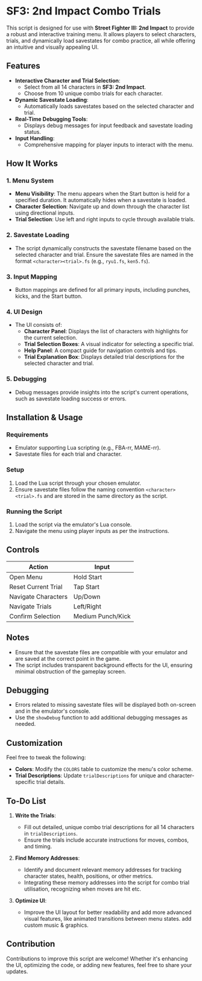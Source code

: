 # SF3: 2nd Impact Combo Trials

This script is designed for use with **Street Fighter III: 2nd Impact** to provide a robust and interactive training menu. It allows players to select characters, trials, and dynamically load savestates for combo practice, all while offering an intuitive and visually appealing UI.

## Features
- **Interactive Character and Trial Selection**:
  - Select from all 14 characters in **SF3: 2nd Impact**.
  - Choose from 10 unique combo trials for each character.
- **Dynamic Savestate Loading**:
  - Automatically loads savestates based on the selected character and trial.
- **Real-Time Debugging Tools**:
  - Displays debug messages for input feedback and savestate loading status.
- **Input Handling**:
  - Comprehensive mapping for player inputs to interact with the menu.

## How It Works

### 1. Menu System
   - **Menu Visibility**: The menu appears when the Start button is held for a specified duration. It automatically hides when a savestate is loaded.
   - **Character Selection**: Navigate up and down through the character list using directional inputs.
   - **Trial Selection**: Use left and right inputs to cycle through available trials.

### 2. Savestate Loading
   - The script dynamically constructs the savestate filename based on the selected character and trial. Ensure the savestate files are named in the format `<character><trial>.fs` (e.g., `ryu1.fs`, `ken5.fs`).

### 3. Input Mapping
   - Button mappings are defined for all primary inputs, including punches, kicks, and the Start button.

### 4. UI Design
   - The UI consists of:
     - **Character Panel**: Displays the list of characters with highlights for the current selection.
     - **Trial Selection Boxes**: A visual indicator for selecting a specific trial.
     - **Help Panel**: A compact guide for navigation controls and tips.
     - **Trial Explanation Box**: Displays detailed trial descriptions for the selected character and trial.

### 5. Debugging
   - Debug messages provide insights into the script's current operations, such as savestate loading success or errors.

## Installation & Usage

### Requirements
- Emulator supporting Lua scripting (e.g., FBA-rr, MAME-rr).
- Savestate files for each trial and character.

### Setup
1. Load the Lua script through your chosen emulator.
2. Ensure savestate files follow the naming convention `<character><trial>.fs` and are stored in the same directory as the script.

### Running the Script
1. Load the script via the emulator's Lua console.
2. Navigate the menu using player inputs as per the instructions.

## Controls

| Action                        | Input           |
|-------------------------------|-----------------|
| Open Menu                     | Hold Start      |
| Reset Current Trial           | Tap Start       |
| Navigate Characters           | Up/Down         |
| Navigate Trials               | Left/Right      |
| Confirm Selection             | Medium Punch/Kick|

## Notes
- Ensure that the savestate files are compatible with your emulator and are saved at the correct point in the game.
- The script includes transparent background effects for the UI, ensuring minimal obstruction of the gameplay screen.

## Debugging
- Errors related to missing savestate files will be displayed both on-screen and in the emulator's console.
- Use the `showDebug` function to add additional debugging messages as needed.

## Customization
Feel free to tweak the following:
- **Colors**: Modify the `COLORS` table to customize the menu's color scheme.
- **Trial Descriptions**: Update `trialDescriptions` for unique and character-specific trial details.

## To-Do List
1. **Write the Trials**:
   - Fill out detailed, unique combo trial descriptions for all 14 characters in `trialDescriptions`.
   - Ensure the trials include accurate instructions for moves, combos, and timing.

2. **Find Memory Addresses**:
   - Identify and document relevant memory addresses for tracking character states, health, positions, or other metrics.
   - Integrating these memory addresses into the script for combo trial utilisation, recognizing when moves are hit etc.

3. **Optimize UI**:
   - Improve the UI layout for better readability and add more advanced visual features, like animated transitions between menu states. add custom music & graphics.

## Contribution
Contributions to improve this script are welcome! Whether it's enhancing the UI, optimizing the code, or adding new features, feel free to share your updates.
